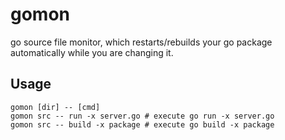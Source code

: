 gomon
=====

go source file monitor, which restarts/rebuilds your go package automatically
while you are changing it.

Usage
-----

    gomon [dir] -- [cmd]
    gomon src -- run -x server.go # execute go run -x server.go
    gomon src -- build -x package # execute go build -x package


